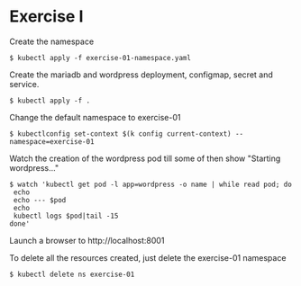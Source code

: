 # Exercise I

Create the namespace

    $ kubectl apply -f exercise-01-namespace.yaml

Create the mariadb and wordpress deployment, configmap, secret and service.

    $ kubectl apply -f .

Change the default namespace to exercise-01

    $ kubectlconfig set-context $(k config current-context) --namespace=exercise-01

Watch the creation of the wordpress pod till some of then show "Starting wordpress..."

    $ watch 'kubectl get pod -l app=wordpress -o name | while read pod; do
     echo 
     echo --- $pod
     echo
     kubectl logs $pod|tail -15
    done'

Launch a browser to http://localhost:8001

To delete all the resources created, just delete the exercise-01 namespace

    $ kubectl delete ns exercise-01

